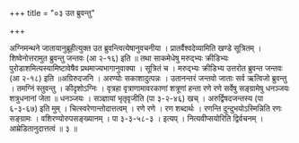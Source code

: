 +++
title = "०३ उत ब्रुवन्तु"

+++

अग्निमन्थने जातायानुब्रूहीत्युक्त उत ब्रुवन्त्वित्येषानुवचनीया । प्रातर्वैश्वदेव्यामिति खण्डे सूत्रितम् । शिष्वेनोत्तरामुत ब्रुवन्तु जन्तवः (आ २-१६) इति ॥ तथा साकमेधेषु मरुद्भ्यः क्रीडिभ्यः पुरोडाशमित्यस्यामिष्टावेषैव प्रथमाज्यभागानुवाक्या । सूत्रितं च । मरुद्भ्यः क्रीडिभ्य उत्तरोत ब्रुवन्त जन्तवः (आ २-१८) इति ॥अग्रिरुदजनि । अरण्योः सकाशादुत्पन्नः । उतानन्तरं जन्तवो जाताः सर्व ऋत्विजो ब्रुवन्तु । तमग्निं स्तुवन्तु । कीदृशोऽग्निः । वृत्रहा वृत्राणामावरकाणां शत्रूणां हन्ता रणे रणे सर्वेषु सङ्ग्रामेषु धनञ्जयः शत्रुधनानां जेता ॥ धनञ्जयः । सञ्ज्ञायां भृतृवृजीति (पा ३-२-४६) खच् । अरुर्द्विषदजन्तस्य (पा ६-३-६७) इति मुम् । चित्स्वरेणान्तोदात्तत्वम् । रणे रणे । रण शब्दार्थः । रणन्ति दुन्दुभयोऽस्मिन्निति रणः सङ्ग्रामः । वशिरण्योरुपसङ्ख्यानम् । पा ३-३-५८-३ । इत्यप् । नित्यवीप्सयोरिति द्विर्वचनम् । आम्रेडितानुदात्तत्वं ॥ ३ ॥